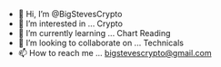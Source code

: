 - 👋 Hi, I’m @BigStevesCrypto
- 👀 I’m interested in ... Crypto
- 🌱 I’m currently learning ... Chart Reading
- 💞️ I’m looking to collaborate on ... Technicals
- 📫 How to reach me ... bigstevescrypto@gmail.com

<!---
BigStevesCrypto/BigStevesCrypto is a ✨ special ✨ repository because its `README.md` (this file) appears on your GitHub profile.
You can click the Preview link to take a look at your changes.
--->
